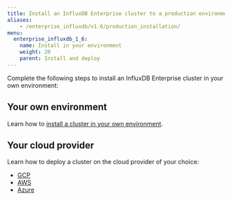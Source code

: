 ```yaml
---
title: Install an InfluxDB Enterprise cluster to a production environment
aliases:
    - /enterprise_influxdb/v1.6/production_installation/
menu:
  enterprise_influxdb_1_6:
    name: Install in your environment
    weight: 20
    parent: Install and deploy
---
```


Complete the following steps to install an InfluxDB Enterprise cluster in your own environment:

## Your own environment

Learn how to [install a cluster in your own environment](/enterprise_influxdb/v1.6/install-and-deploy/production_installation/).

## Your cloud provider

Learn how to deploy a cluster on the cloud provider of your choice:

   - [GCP](/enterprise_influxdb/v1.7/install-and-deploy/google-cloud-platform/)
   - [AWS](/enterprise_influxdb/v1.7/install-and-deploy/aws/)
   - [Azure](/enterprise_influxdb/v1.7/install-and-deploy/azure/)
